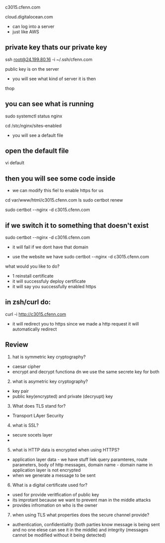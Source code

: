 
c3015.cfenn.com

cloud.digitalocean.com
- can log into a server
- just like AWS

## private key thats our private key
ssh root@24.199.80.16 -i ~/.ssh/cfenn.com

public key is on the server

- you will see what kind of server it is then

thop

## you can see what is running
sudo systemctl status nginx

cd /stc/nginx/sites-enabled
- you will see a default file

## open the default file
vi default

## then you will see some code inside
- we can modify this fiel to enable https for us

cd var/www/html/c3015.cfenn.com
ls
sudo certbot renew

sudo certbot --nginx -d c3015.cfenn.com

## if we switch it to something that doesn't exist
sudo certbot --nginx -d c3016.cfenn.com
- it will fail if we dont have that domain


- use the website we have
sudo certbot --nginx -d c3015.cfenn.com

what would you like to do?
- 1 reinstall certificate
- it will successfuly deploy certificate
- it will say you successfully enabled https


## in zsh/curl do:
curl -i http://c3015.cfenn.com
- it will redirect you to https since we made a http request it will automatically redirect

## Review
1. hat is symmetric key cryptography?
- caesar cipher
- encrypt and decrypt functiona dn we use the same secrete key for both

2. what is asymetric key cryptography?
- key pair
- public key(encrypted) and private (decryupt) key

3. What does TLS stand for?
- Transport LAyer Security

4. what is SSL?
- secure socets layer
- 

5. what is HTTP data is encrypted when using HTTPS?
- application layer data - we have stuff liek query paramteres, route parameters, body of http messages, domain name - domain name in application layer is not encrypted
- when we generate a message to be sent

6. What is a digital certificate used for?
- used for provide veritfication of public key
- its improtant because we want to prevent man in the middle attacks
- provides infromation on who is the owner

7. when using TLS what properties does the secure channel provide?
- authentication, confidentiality (both parties know message is being sent and no one elese can see it in the middle) and integrity (messages cannot be modified without it being detected)
